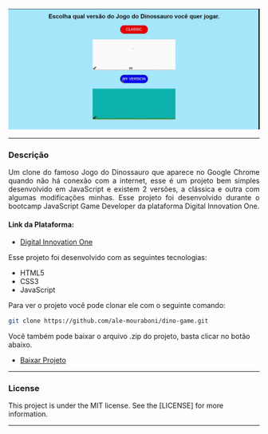 ![Demo](readme/demo.gif)

---

<div style="text-align: justify">

### Descrição
Um clone do famoso Jogo do Dinossauro que aparece no Google Chrome quando não há conexão com a internet, esse é um projeto bem simples desenvolvido em JavaScript e existem 2 versões, a clássica e outra com algumas modificações minhas. Esse projeto foi desenvolvido durante o bootcamp JavaScript Game Developer da plataforma Digital Innovation One.

</div>

#### Link da Plataforma:

* [Digital Innovation One](https://digitalinnovation.one/)

Esse projeto foi desenvolvido com as seguintes tecnologias:
* HTML5
* CSS3
* JavaScript

Para ver o projeto você pode clonar ele com o seguinte comando:    

```sh
git clone https://github.com/ale-mouraboni/dino-game.git
```  
  
Você também pode baixar o arquivo .zip do projeto, basta clicar no botão abaixo.  
  
* [Baixar Projeto](https://github.com/ale-mouraboni/dino-game/archive/refs/heads/main.zip)

---

### License
This project is under the MIT license. See the [LICENSE] for more information.

---
